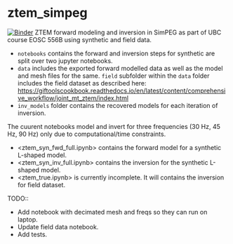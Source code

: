 # ztem_simpeg
[![Binder](https://mybinder.org/badge_logo.svg)](https://mybinder.org/v2/gh/pokarparth/ztem_simpeg/main)
ZTEM forward modeling and inversion in SimPEG as part of UBC course EOSC 556B using synthetic and field data. 

- `notebooks` contains the forward and inversion steps for synthetic are split over two jupyter notebooks. 
- `data` includes the exported forward modelled data as well as the model and mesh files for the same.
`field` subfolder within the `data` folder includes the field dataset as described here: https://giftoolscookbook.readthedocs.io/en/latest/content/comprehensive_workflow/joint_mt_ztem/index.html
- `inv_models` folder contains the recovered models for each iteration of inversion.


The cuurent notebooks model and invert for three frequencies (30 Hz, 45 Hz, 90 Hz) only due to computational/time constraints. 

- <ztem_syn_fwd_full.ipynb> contains the forward model for a synthetic L-shaped model.
- <ztem_syn_inv_full.ipynb> contains the inversion for the synthetic L-shaped model.
- <ztem_true.ipynb> is currently incomplete. It will contains the inversion for field dataset.

TODO:: 
- Add notebook with decimated mesh and freqs so they can run on laptop. 
- Update field data notebook. 
- Add tests.
